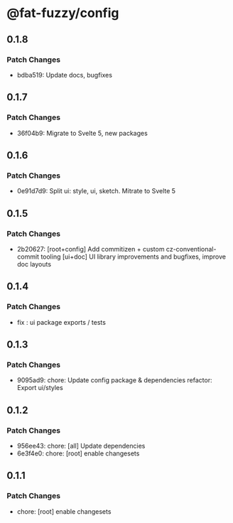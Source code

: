 # @fat-fuzzy/config

## 0.1.8

### Patch Changes

- bdba519: Update docs, bugfixes

## 0.1.7

### Patch Changes

- 36f04b9: Migrate to Svelte 5, new packages

## 0.1.6

### Patch Changes

- 0e91d7d9: Split ui: style, ui, sketch. Mitrate to Svelte 5

## 0.1.5

### Patch Changes

- 2b20627: [root+config] Add commitizen + custom cz-conventional-commit tooling
  [ui+doc] UI library improvements and bugfixes, improve doc layouts

## 0.1.4

### Patch Changes

- fix : ui package exports / tests

## 0.1.3

### Patch Changes

- 9095ad9: chore: Update config package & dependencies
  refactor: Export ui/styles

## 0.1.2

### Patch Changes

- 956ee43: chore: [all] Update dependencies
- 6e3f4e0: chore: [root] enable changesets

## 0.1.1

### Patch Changes

- chore: [root] enable changesets
